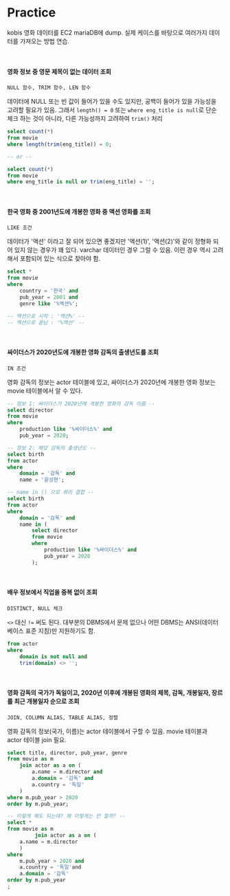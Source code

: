 # Practice

kobis 영화 데이터를 EC2 mariaDB에 dump.
실제 케이스를 바탕으로 여러가지 데이터를 가져오는 방법 연습.

<br />

#### 영화 정보 중 영문 제목이 없는 데이터 조회
	NULL 함수, TRIM 함수, LEN 함수

데이터에 NULL 또는 빈 값이 들어가 있을 수도 있지만, 공백이 들어가 있을 가능성을 고려할 필요가 있음.
그래서 `length() = 0` 또는 `where eng_title is null`로 단순 체크 하는 것이 아니라, 다른 가능성까지 고려하여 `trim()` 처리

```sql
select count(*)
from movie
where length(trim(eng_title)) = 0;

-- or --

select count(*)
from movie
where eng_title is null or trim(eng_title) = '';
```

<br />

#### 한국 영화 중 2001년도에 개봉한 영화 중 액션 영화를 조회
	LIKE 조건

데이터가 '액션' 이라고 잘 되어 있으면 좋겠지만 '액션(1)', '액션(2)'와 같이 정형화 되어 있지 않는 경우가 꽤 있다. varchar 데이터인 경우 그럴 수 있음. 이런 경우 역시 고려해서 포함되어 있는 식으로 찾아야 함.

```sql
select *
from movie
where
    country = '한국' and
    pub_year = 2001 and
    genre like '%액션%';

-- 액션으로 시작 : '액션%' --
-- 액션으로 끝남 : '%액션' --
```

<br />

#### 싸이더스가 2020년도에 개봉한 영화 감독의 출생년도를 조회
	IN 조건

영화 감독의 정보는 actor 테이블에 있고, 싸이더스가 2020년에 개봉한 영화 정보는 movie 테이블에서 알 수 있다. 

```sql
-- 정보 1: 싸이더스가 2020년에 개봉한 영화의 감독 이름 --
select director
from movie
where
    production like '%싸이더스%' and
    pub_year = 2020;

-- 정보 2: 해당 감독의 출생년도 --
select birth
from actor
where
    domain = '감독' and
    name = '윤성현';

-- name in () 으로 쿼리 결합 --
select birth
from actor
where
    domain = '감독' and
    name in (
        select director
        from movie
        where
            production like '%싸이더스%' and
            pub_year = 2020
        );
```

<br />

#### 배우 정보에서 직업을 중복 없이 조회
	DISTINCT, NULL 체크

`<>` 대신 `!=` 써도 된다. 대부분의 DBMS에서 문제 없으나 어떤 DBMS는 ANSI(데이터베이스 표준 지침)만 지원하기도 함.

```sql
from actor
where
    domain is not null and
    trim(domain) <> '';
```
<br />

#### 영화 감독의 국가가 독일이고, 2020년 이후에 개봉된 영화의 제목, 감독, 개봉일자, 장르를 최근 개봉일자 순으로 조회
	JOIN, COLUMN ALIAS, TABLE ALIAS, 정렬

영화 감독의 정보(국가, 이름)는 actor 테이블에서 구할 수 있음.
movie 테이블과 actor 테이블 join 필요.

```sql
select title, director, pub_year, genre
from movie as m
    join actor as a on (
        a.name = m.director and
        a.domain = '감독' and
        a.country = '독일'
    )
where m.pub_year > 2020
order by m.pub_year;

-- 이렇게 해도 되는데? 왜 이렇게는 안 할까? --
select *
from movie as m
         join actor as a on (
    a.name = m.director
    )
where
    m.pub_year > 2020 and
    a.country = '독일'and
    a.domain = '감독'
order by m.pub_year
;
```

<br />

